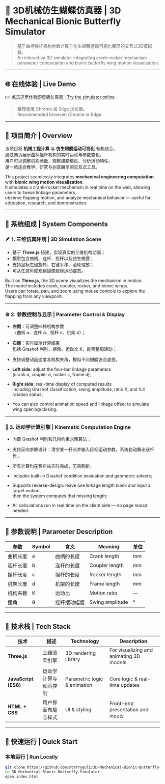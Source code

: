# 🦋 3D机械仿生蝴蝶仿真器 | 3D Mechanical Bionic Butterfly Simulator

> 基于曲柄摇杆机构参数计算与仿生翅膀运动可视化展示的交互式3D模拟器。  
> An interactive 3D simulator integrating crank-rocker mechanism parameter computation and bionic butterfly wing motion visualization.

---

## 🌐 在线体验 | Live Demo

👉 [点击这里体验网页版仿真器 | Try the simulator online](https://starryguli.github.io/3D-Mechanical-Bionic-Butterfly-Simulator/)  
> 推荐使用 Chrome 或 Edge 浏览器。  
> Recommended browser: Chrome or Edge.

---

## 🎯 项目简介 | Overview

该项目将 **机械工程计算** 与 **仿生翅膀运动可视化** 有机结合，  
通过网页展示曲柄摇杆机构的实时运动与参数变化。  
用户可以调整机构参数、观察翅膀扇动、分析运动特性，  
是一款适合教学、研究与创意展示的交互式工具。

This project seamlessly integrates **mechanical engineering computation** with **bionic wing motion visualization**.  
It simulates a crank-rocker mechanism in real time on the web, allowing users to tweak linkage parameters,  
observe flapping motion, and analyze mechanical behavior — useful for education, research, and demonstration.

---

## 🧩 系统组成 | System Components

### 🪶 1. 三维仿真环境 | 3D Simulation Scene  
- 基于 **Three.js** 搭建，实现真实的三维机构动画；  
- 模型包含曲柄、连杆、摇杆以及仿生翅膀；  
- 支持鼠标左键旋转、右键平移、滚轮缩放；  
- 可从任意角度观察蝴蝶翅膀运动姿态。  

Built on **Three.js**, the 3D scene visualizes the mechanism in motion.  
The model includes crank, coupler, rocker, and bionic wings.  
Users can rotate, pan, and zoom using mouse controls to explore the flapping from any viewpoint.

---

### ⚙️ 2. 参数控制与显示 | Parameter Control & Display  
- **左侧**：可调整四杆机构参数  
  （曲柄 *a*、连杆 *b*、摇杆 *c*、机架 *d*）；  
- **右侧**：实时显示计算结果  
  包括 Grashof 判别、摆角、运动比 K、是否整周转动；  
- 支持调整动画速度与机构夹角，模拟不同翅膀张合姿态。  

- **Left side:** adjust the four-bar linkage parameters  
  (crank *a*, coupler *b*, rocker *c*, frame *d*);  
- **Right side:** real-time display of computed results  
  including Grashof classification, swing amplitude, ratio *K*, and full rotation status;  
- You can also control animation speed and linkage offset to simulate wing opening/closing.

---

### 🧠 3. 运动学计算引擎 | Kinematic Computation Engine  
- 内置 Grashof 判别和几何约束求解算法；  
- 支持反向求解设计：清空某一杆长并输入目标运动参数，系统自动解出该杆长；  
- 所有计算均在客户端实时完成，无需刷新。

- Includes built-in Grashof condition evaluation and geometric solvers;  
- Supports reverse-design: leave one linkage length blank and input a target motion,  
  then the system computes that missing length;  
- All calculations run in real time on the client side — no page reload needed.

---

## 🧠 参数说明 | Parameter Description

| 参数 | Symbol | 含义 | Meaning | 单位 |
|------|--------|------|---------|------|
| 曲柄长度 | a | 曲柄的长度 | Crank length | mm |
| 连杆长度 | b | 连杆的长度 | Coupler length | mm |
| 摇杆长度 | c | 摇杆的长度 | Rocker length | mm |
| 机架长度 | d | 机架的长度 | Frame length | mm |
| 机构系数 | K | 运动比 | Motion ratio | — |
| 摆角 | θ | 摇杆摆动幅度 | Swing amplitude | ° |

---

## 🧰 技术栈 | Tech Stack

| 技术 | 描述 | Technology | Description |
|------|------|-------------|-------------|
| **Three.js** | 三维渲染引擎 | 3D rendering library | For visualizing and animating 3D models |
| **JavaScript (ES6)** | 运动学计算与动画控制 | Parametric logic & animation | Core logic & real-time updates |
| **HTML + CSS** | 用户界面布局与样式 | UI & styling | Front-end presentation and inputs |

---

## 🚀 快速运行 | Quick Start

### 本地运行 | Run Locally
```bash
git clone https://github.com/starryguli/3D-Mechanical-Bionic-Butterfly-Simulator.git
cd 3D-Mechanical-Bionic-Butterfly-Simulator
open index.html

